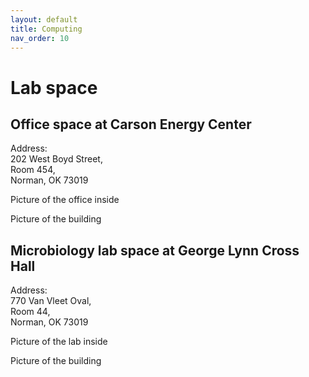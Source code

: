 ```yaml
---
layout: default
title: Computing
nav_order: 10
---
```

# Lab space

## Office space at Carson Energy Center 

Address:  
202 West Boyd Street,     
Room 454,    
Norman, OK 73019  

Picture of the office inside

Picture of the building

## Microbiology lab space at George Lynn Cross Hall

Address:  
770 Van Vleet Oval,  
Room 44,   
Norman, OK  73019

Picture of the lab inside

Picture of the building
